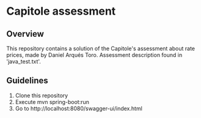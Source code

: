 # Capitole assessment

## Overview

This repository contains a solution of the Capitole's assessment about rate prices, made by Daniel Arqués Toro. Assessment description
found in 'java_test.txt'.

## Guidelines

1. Clone this repository
2. Execute mvn spring-boot:run
3. Go to http://localhost:8080/swagger-ui/index.html
